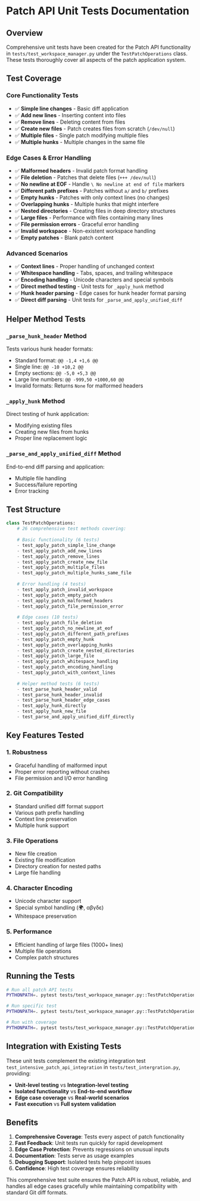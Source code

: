 # Patch API Unit Tests Documentation

## Overview

Comprehensive unit tests have been created for the Patch API functionality in `tests/test_workspace_manager.py` under the `TestPatchOperations` class. These tests thoroughly cover all aspects of the patch application system.

## Test Coverage

### Core Functionality Tests
- ✅ **Simple line changes** - Basic diff application
- ✅ **Add new lines** - Inserting content into files
- ✅ **Remove lines** - Deleting content from files  
- ✅ **Create new files** - Patch creates files from scratch (`/dev/null`)
- ✅ **Multiple files** - Single patch modifying multiple files
- ✅ **Multiple hunks** - Multiple changes in the same file

### Edge Cases & Error Handling
- ✅ **Malformed headers** - Invalid patch format handling
- ✅ **File deletion** - Patches that delete files (`+++ /dev/null`)
- ✅ **No newline at EOF** - Handle `\ No newline at end of file` markers
- ✅ **Different path prefixes** - Patches without `a/` and `b/` prefixes
- ✅ **Empty hunks** - Patches with only context lines (no changes)
- ✅ **Overlapping hunks** - Multiple hunks that might interfere
- ✅ **Nested directories** - Creating files in deep directory structures
- ✅ **Large files** - Performance with files containing many lines
- ✅ **File permission errors** - Graceful error handling
- ✅ **Invalid workspace** - Non-existent workspace handling
- ✅ **Empty patches** - Blank patch content

### Advanced Scenarios
- ✅ **Context lines** - Proper handling of unchanged context
- ✅ **Whitespace handling** - Tabs, spaces, and trailing whitespace
- ✅ **Encoding handling** - Unicode characters and special symbols
- ✅ **Direct method testing** - Unit tests for `_apply_hunk` method
- ✅ **Hunk header parsing** - Edge cases for hunk header format parsing
- ✅ **Direct diff parsing** - Unit tests for `_parse_and_apply_unified_diff`

## Helper Method Tests

### `_parse_hunk_header` Method
Tests various hunk header formats:
- Standard format: `@@ -1,4 +1,6 @@`
- Single line: `@@ -10 +10,2 @@`
- Empty sections: `@@ -5,0 +5,3 @@`
- Large line numbers: `@@ -999,50 +1000,60 @@`
- Invalid formats: Returns `None` for malformed headers

### `_apply_hunk` Method  
Direct testing of hunk application:
- Modifying existing files
- Creating new files from hunks
- Proper line replacement logic

### `_parse_and_apply_unified_diff` Method
End-to-end diff parsing and application:
- Multiple file handling
- Success/failure reporting
- Error tracking

## Test Structure

```python
class TestPatchOperations:
    # 26 comprehensive test methods covering:
    
    # Basic functionality (6 tests)
    - test_apply_patch_simple_line_change
    - test_apply_patch_add_new_lines  
    - test_apply_patch_remove_lines
    - test_apply_patch_create_new_file
    - test_apply_patch_multiple_files
    - test_apply_patch_multiple_hunks_same_file
    
    # Error handling (4 tests)
    - test_apply_patch_invalid_workspace
    - test_apply_patch_empty_patch
    - test_apply_patch_malformed_headers
    - test_apply_patch_file_permission_error
    
    # Edge cases (10 tests)
    - test_apply_patch_file_deletion
    - test_apply_patch_no_newline_at_eof
    - test_apply_patch_different_path_prefixes
    - test_apply_patch_empty_hunk
    - test_apply_patch_overlapping_hunks
    - test_apply_patch_create_nested_directories
    - test_apply_patch_large_file
    - test_apply_patch_whitespace_handling
    - test_apply_patch_encoding_handling
    - test_apply_patch_with_context_lines
    
    # Helper method tests (6 tests)
    - test_parse_hunk_header_valid
    - test_parse_hunk_header_invalid
    - test_parse_hunk_header_edge_cases
    - test_apply_hunk_directly
    - test_apply_hunk_new_file
    - test_parse_and_apply_unified_diff_directly
```

## Key Features Tested

### 1. **Robustness**
- Graceful handling of malformed input
- Proper error reporting without crashes
- File permission and I/O error handling

### 2. **Git Compatibility**
- Standard unified diff format support
- Various path prefix handling
- Context line preservation
- Multiple hunk support

### 3. **File Operations**
- New file creation
- Existing file modification
- Directory creation for nested paths
- Large file handling

### 4. **Character Encoding**
- Unicode character support
- Special symbol handling (🌍, αβγδε)
- Whitespace preservation

### 5. **Performance**
- Efficient handling of large files (1000+ lines)
- Multiple file operations
- Complex patch structures

## Running the Tests

```bash
# Run all patch API tests
PYTHONPATH=. pytest tests/test_workspace_manager.py::TestPatchOperations -v

# Run specific test
PYTHONPATH=. pytest tests/test_workspace_manager.py::TestPatchOperations::test_apply_patch_simple_line_change -v

# Run with coverage
PYTHONPATH=. pytest tests/test_workspace_manager.py::TestPatchOperations --cov=scala_runner.workspace_manager
```

## Integration with Existing Tests

These unit tests complement the existing integration test `test_intensive_patch_api_integration` in `tests/test_intergration.py`, providing:

- **Unit-level testing** vs **Integration-level testing**
- **Isolated functionality** vs **End-to-end workflow**
- **Edge case coverage** vs **Real-world scenarios**
- **Fast execution** vs **Full system validation**

## Benefits

1. **Comprehensive Coverage**: Tests every aspect of patch functionality
2. **Fast Feedback**: Unit tests run quickly for rapid development
3. **Edge Case Protection**: Prevents regressions on unusual inputs
4. **Documentation**: Tests serve as usage examples
5. **Debugging Support**: Isolated tests help pinpoint issues
6. **Confidence**: High test coverage ensures reliability

This comprehensive test suite ensures the Patch API is robust, reliable, and handles all edge cases gracefully while maintaining compatibility with standard Git diff formats. 